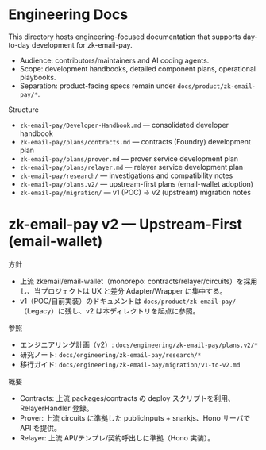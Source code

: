 # Engineering Docs

This directory hosts engineering-focused documentation that supports day-to-day development for zk-email-pay.

- Audience: contributors/maintainers and AI coding agents.
- Scope: development handbooks, detailed component plans, operational playbooks.
- Separation: product-facing specs remain under `docs/product/zk-email-pay/*`.

Structure
- `zk-email-pay/Developer-Handbook.md` — consolidated developer handbook
- `zk-email-pay/plans/contracts.md` — contracts (Foundry) development plan
- `zk-email-pay/plans/prover.md` — prover service development plan
- `zk-email-pay/plans/relayer.md` — relayer service development plan
- `zk-email-pay/research/` — investigations and compatibility notes
 - `zk-email-pay/plans.v2/` — upstream-first plans (email-wallet adoption)
 - `zk-email-pay/migration/` — v1 (POC) → v2 (upstream) migration notes

# zk-email-pay v2 — Upstream‑First (email-wallet)

方針
- 上流 zkemail/email-wallet（monorepo: contracts/relayer/circuits）を採用し、当プロジェクトは UX と差分 Adapter/Wrapper に集中する。
- v1（POC/自前実装）のドキュメントは `docs/product/zk-email-pay/`（Legacy）に残し、v2 は本ディレクトリを起点に参照。

参照
- エンジニアリング計画（v2）: `docs/engineering/zk-email-pay/plans.v2/*`
- 研究ノート: `docs/engineering/zk-email-pay/research/*`
- 移行ガイド: `docs/engineering/zk-email-pay/migration/v1-to-v2.md`

概要
- Contracts: 上流 packages/contracts の deploy スクリプトを利用、RelayerHandler 登録。
- Prover: 上流 circuits に準拠した publicInputs + snarkjs、Hono サーバで API を提供。
- Relayer: 上流 API/テンプレ/契約呼出しに準拠（Hono 実装）。
